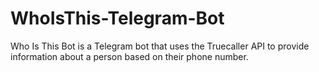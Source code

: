 # WhoIsThis-Telegram-Bot

Who Is This Bot is a Telegram bot that uses the Truecaller API to provide information about a person based on their phone number.

